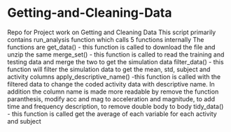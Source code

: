 # Getting-and-Cleaning-Data
Repo for Project work on Getting and Cleaning Data
This script primarily contains run_analysis function which calls 5 functions internally
The functions are
  get_data() - this function is called to download the file and unzip the same
  merge_set() - this function is called to read the training and testing data and merge the two to get the simulation data
  filter_data() - this function will filter the simulation data to get the mean, std, subject and activity columns
  apply_descriptive_name() -this function is called with the filtered data to change the coded activity data 
                            with descriptive name. In addition the column name is made more readable by remove the function
                            paranthesis, modify acc and mag to acceleration and magnitude, to add time and frequency
                            description, to remove double body to body
  tidy_data() - this function is called get the average of each variable for each activity and subject
